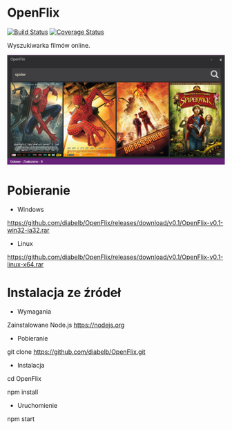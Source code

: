 # OpenFlix

[![Build Status](https://travis-ci.org/diabelb/OpenFlix.svg?branch=master)](https://travis-ci.org/diabelb/OpenFlix)
[![Coverage Status](https://coveralls.io/repos/github/diabelb/OpenFlix/badge.svg?branch=master)](https://coveralls.io/github/diabelb/OpenFlix?branch=master)

Wyszukiwarka filmów online.

![Alt OpenFlix](https://github.com/diabelb/OpenFlix/blob/master/preview.png?raw=true "OpenFlix")

# Pobieranie

* Windows

https://github.com/diabelb/OpenFlix/releases/download/v0.1/OpenFlix-v0.1-win32-ia32.rar

* Linux

https://github.com/diabelb/OpenFlix/releases/download/v0.1/OpenFlix-v0.1-linux-x64.rar

# Instalacja ze źródeł

* Wymagania

Zainstalowane Node.js https://nodejs.org

* Pobieranie

git clone https://github.com/diabelb/OpenFlix.git

* Instalacja

cd OpenFlix

npm install

* Uruchomienie

npm start

